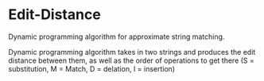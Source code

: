 # Edit-Distance
Dynamic programming algorithm for approximate string matching.

Dynamic programming algorithm takes in two strings and produces the edit distance between them, as well as the order of operations to get there (S = substitution, M = Match, D = delation, I = insertion)

